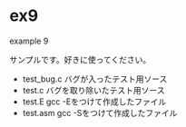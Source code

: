 # ex9
example 9

サンプルです。好きに使ってください。

- test_bug.c バグが入ったテスト用ソース
- test.c バグを取り除いたテスト用ソース
- test.E gcc -Eをつけて作成したファイル
- test.asm gcc -Sをつけて作成したファイル
